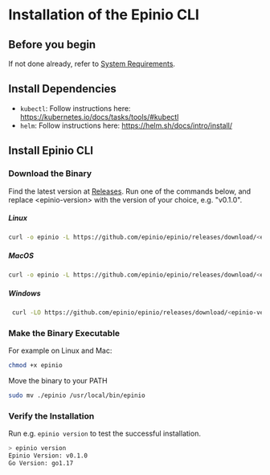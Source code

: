 #  Installation of the Epinio CLI

## Before you begin

If not done already, refer to [System Requirements](./system_requirements.md).

## Install Dependencies

- `kubectl`: Follow instructions here: https://kubernetes.io/docs/tasks/tools/#kubectl
- `helm`: Follow instructions here: https://helm.sh/docs/intro/install/

## Install Epinio CLI

### Download the Binary

Find the latest version at [Releases](https://github.com/epinio/epinio/releases).
Run one of the commands below, and replace \<epinio-version\> with the version of your choice, e.g. "v0.1.0".

##### Linux

```bash
curl -o epinio -L https://github.com/epinio/epinio/releases/download/<epinio-version>/epinio-linux-x86_64
```

##### MacOS

```bash
curl -o epinio -L https://github.com/epinio/epinio/releases/download/<epinio-version>/epinio-darwin-x86_64
```

##### Windows

```bash
 curl -LO https://github.com/epinio/epinio/releases/download/<epinio-version>/epinio-windows-amd64.exe
```

### Make the Binary Executable

For example on Linux and Mac:

```bash
chmod +x epinio
```

Move the binary to your PATH

```bash
sudo mv ./epinio /usr/local/bin/epinio
```

### Verify the Installation

Run e.g. `epinio version` to test the successful installation.

```bash
> epinio version
Epinio Version: v0.1.0
Go Version: go1.17
```
